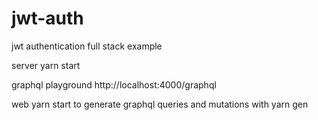 # jwt-auth
jwt authentication full stack example

server
  yarn start
  
  graphql playground
    http://localhost:4000/graphql
  
web
  yarn start
  to generate graphql queries and mutations with
    yarn gen
